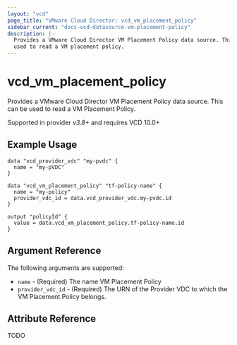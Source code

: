 ```yaml
---
layout: "vcd"
page_title: "VMware Cloud Director: vcd_vm_placement_policy"
sidebar_current: "docs-vcd-datasource-vm-placement-policy"
description: |-
  Provides a VMware Cloud Director VM Placement Policy data source. This can be
  used to read a VM placement policy.
---
```


# vcd\_vm\_placement\_policy

Provides a VMware Cloud Director VM Placement Policy data source. This can be
used to read a VM Placement Policy.

Supported in provider *v3.8+* and requires VCD 10.0+

## Example Usage

```hcl
data "vcd_provider_vdc" "my-pvdc" {
  name = "my-pVDC"
}

data "vcd_vm_placement_policy" "tf-policy-name" {
  name = "my-policy"
  provider_vdc_id = data.vcd_provider_vdc.my-pvdc.id
}

output "policyId" {
  value = data.vcd_vm_placement_policy.tf-policy-name.id
}
```
## Argument Reference

The following arguments are supported:

* `name` - (Required) The name VM Placement Policy
* `provider_vdc_id` - (Required) The URN of the Provider VDC to which the VM Placement Policy belongs.

## Attribute Reference

TODO